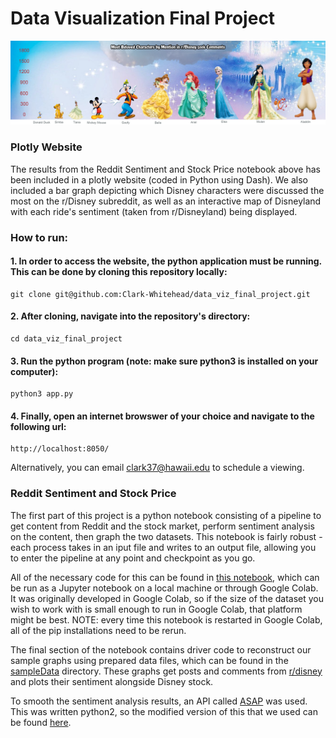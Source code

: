 # Data Visualization Final Project

<img src="https://github.com/Clark-Whitehead/data_viz_final_project/blob/main/assets/charactersChart.png?raw=true" width="800" alt="sample_output">

### Plotly Website

The results from the Reddit Sentiment and Stock Price notebook above has been included in a plotly website (coded in Python using Dash). We also included a bar graph depicting which Disney characters were discussed the most on the r/Disney subreddit, as well as an interactive map of Disneyland with each ride's sentiment (taken from r/Disneyland) being displayed. 

### How to run:

#### 1. In order to access the website, the python application must be running. This can be done by cloning this repository locally: 

```
git clone git@github.com:Clark-Whitehead/data_viz_final_project.git
```

#### 2. After cloning, navigate into the repository's directory:

```
cd data_viz_final_project
```

#### 3. Run the python program (note: make sure python3 is installed on your computer):

```
python3 app.py
```

#### 4. Finally, open an internet browswer of your choice and navigate to the following url:

```
http://localhost:8050/
```

Alternatively, you can email <clark37@hawaii.edu> to schedule a viewing.

### Reddit Sentiment and Stock Price

The first part of this project is a python notebook consisting of a pipeline to get content from Reddit and the stock market, perform sentiment analysis on the content, then graph the two datasets. This notebook is fairly robust - each process takes in an iput file and writes to an output file, allowing you to enter the pipeline at any point and checkpoint as you go. 

All of the necessary code for this can be found in [this notebook](https://github.com/Clark-Whitehead/data_viz_final_project/blob/main/final.ipynb), which can be run as a Jupyter notebook on a local machine or through Google Colab. It was originally developed in Google Colab, so if the size of the dataset you wish to work with is small enough to run in Google Colab, that platform might be best. NOTE: every time this notebook is restarted in Google Colab, all of the pip installations need to be rerun. 

The final section of the notebook contains driver code to reconstruct our sample graphs using prepared data files, which can be found in the [sampleData](https://github.com/Clark-Whitehead/data_viz_final_project/tree/main/sampleData) directory. These graphs get posts and comments from [r/disney](https://www.reddit.com/r/disney/) and plots their sentiment alongside Disney stock. 

To smooth the sentiment analysis results, an API called [ASAP](https://dawn.cs.stanford.edu/2017/08/07/asap/) was used. This was written python2, so the modified version of this that we used can be found [here](https://github.com/Clark-Whitehead/data_viz_final_project/blob/main/modules/ASAP.ipynb). 
